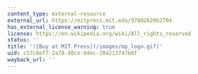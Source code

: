 ```yaml
---
content_type: external-resource
external_url: https://mitpress.mit.edu/9780262062794
has_external_license_warning: true
license: https://en.wikipedia.org/wiki/All_rights_reserved
status: ''
title: '![Buy at MIT Press](/images/mp_logo.gif)'
uid: c57c8ef7-2a78-40ce-9dec-204213747b0f
wayback_url: ''
---
```

